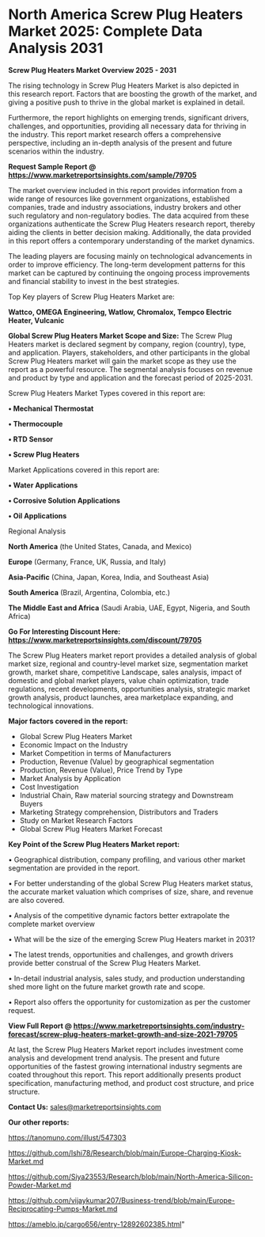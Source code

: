 # North America Screw Plug Heaters Market 2025: Complete Data Analysis 2031

<Strong> Screw Plug Heaters Market Overview 2025 - 2031</strong>

The rising technology in Screw Plug Heaters Market is also depicted in this research report. Factors that are boosting the growth of the market, and giving a positive push to thrive in the global market is explained in detail.

Furthermore, the report highlights on emerging trends, significant drivers, challenges, and opportunities, providing all necessary data for thriving in the industry. This report market research offers a comprehensive perspective, including an in-depth analysis of the present and future scenarios within the industry.

<strong>Request Sample Report @ <a href=https://www.marketreportsinsights.com/sample/79705>https://www.marketreportsinsights.com/sample/79705</a></strong>

The market overview included in this report provides information from a wide range of resources like government organizations, established companies, trade and industry associations, industry brokers and other such regulatory and non-regulatory bodies. The data acquired from these organizations authenticate the Screw Plug Heaters research report, thereby aiding the clients in better decision making. Additionally, the data provided in this report offers a contemporary understanding of the market dynamics.

The leading players are focusing mainly on technological advancements in order to improve efficiency. The long-term development patterns for this market can be captured by continuing the ongoing process improvements and financial stability to invest in the best strategies.

Top Key players of Screw Plug Heaters Market are:

<strong>Wattco, OMEGA Engineering, Watlow, Chromalox, Tempco Electric Heater, Vulcanic</strong>

<strong><b>Global Screw Plug Heaters Market Scope and Size:</b></strong>
The Screw Plug Heaters market is declared segment by company, region (country), type, and application. Players, stakeholders, and other participants in the global Screw Plug Heaters market will gain the market scope as they use the report as a powerful resource. The segmental analysis focuses on revenue and product by type and application and the forecast period of 2025-2031.

Screw Plug Heaters Market Types covered in this report are:

<strong>• Mechanical Thermostat

• Thermocouple

• RTD Sensor

• Screw Plug Heaters</strong>

Market Applications covered in this report are:

<strong>• Water Applications

• Corrosive Solution Applications

• Oil Applications</strong> 

Regional Analysis

<strong>North America</strong> (the United States, Canada, and Mexico)

<strong>Europe</strong> (Germany, France, UK, Russia, and Italy)

<strong>Asia-Pacific</strong> (China, Japan, Korea, India, and Southeast Asia)

<strong>South America</strong> (Brazil, Argentina, Colombia, etc.)

<strong>The Middle East and Africa</strong> (Saudi Arabia, UAE, Egypt, Nigeria, and South Africa)

<strong>Go For Interesting Discount Here: <a href=https://www.marketreportsinsights.com/discount/79705>https://www.marketreportsinsights.com/discount/79705</a></strong>

The Screw Plug Heaters market report provides a detailed analysis of global market size, regional and country-level market size, segmentation market growth, market share, competitive Landscape, sales analysis, impact of domestic and global market players, value chain optimization, trade regulations, recent developments, opportunities analysis, strategic market growth analysis, product launches, area marketplace expanding, and technological innovations.

<strong><b>Major factors covered in the report:</b></strong>
<ul>
  <li>Global Screw Plug Heaters Market </li>
  <li>Economic Impact on the Industry</li>
  <li>Market Competition in terms of Manufacturers</li>
  <li>Production, Revenue (Value) by geographical segmentation</li>
  <li>Production, Revenue (Value), Price Trend by Type</li>
  <li>Market Analysis by Application</li>
  <li>Cost Investigation</li>
  <li>Industrial Chain, Raw material sourcing strategy and Downstream Buyers</li>
  <li>Marketing Strategy comprehension, Distributors and Traders</li>
  <li>Study on Market Research Factors</li>
  <li>Global Screw Plug Heaters Market Forecast</li>
</ul>

<strong><b>Key Point of the Screw Plug Heaters Market report:</b></strong>

• Geographical distribution, company profiling, and various other market segmentation are provided in the report.

• For better understanding of the global Screw Plug Heaters market status, the accurate market valuation which comprises of size, share, and revenue are also covered.

• Analysis of the competitive dynamic factors better extrapolate the complete market overview

• What will be the size of the emerging Screw Plug Heaters market in 2031?

• The latest trends, opportunities and challenges, and growth drivers provide better construal of the Screw Plug Heaters Market.

• In-detail industrial analysis, sales study, and production understanding shed more light on the future market growth rate and scope.

• Report also offers the opportunity for customization as per the customer request.

<strong><b>View Full Report @ <a href=https://www.marketreportsinsights.com/industry-forecast/screw-plug-heaters-market-growth-and-size-2021-79705>https://www.marketreportsinsights.com/industry-forecast/screw-plug-heaters-market-growth-and-size-2021-79705</a></b></strong>


At last, the Screw Plug Heaters Market report includes investment come analysis and development trend analysis. The present and future opportunities of the fastest growing international industry segments are coated throughout this report. This report additionally presents product specification, manufacturing method, and product cost structure, and price structure.

<strong>Contact Us:</strong>
sales@marketreportsinsights.com

<strong>Our other reports:</strong>

<a href=https://tanomuno.com/illust/547303>https://tanomuno.com/illust/547303</a>

<a href=https://github.com/Ishi78/Research/blob/main/Europe-Charging-Kiosk-Market.md>https://github.com/Ishi78/Research/blob/main/Europe-Charging-Kiosk-Market.md</a>

<a href=https://github.com/Siya23553/Research/blob/main/North-America-Silicon-Powder-Market.md>https://github.com/Siya23553/Research/blob/main/North-America-Silicon-Powder-Market.md</a>

<a href=https://github.com/vijaykumar207/Business-trend/blob/main/Europe-Reciprocating-Pumps-Market.md>https://github.com/vijaykumar207/Business-trend/blob/main/Europe-Reciprocating-Pumps-Market.md</a>

<a href=https://ameblo.jp/cargo656/entry-12892602385.html>https://ameblo.jp/cargo656/entry-12892602385.html</a>"
